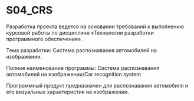 # S04_CRS

Разработка проекта ведется на основании требований к выполнению курсовой работы по дисциплине «Технологии разработки программного обеспечения».

Тема разработки: Система распознавания автомобилей на изображении.

Полное наименование программы: Система распознавания автомобилей на изображении/Car recognition system

Программный продукт предназначен для распознавания автомобиля и его визуальных характеристик на изображении. 
